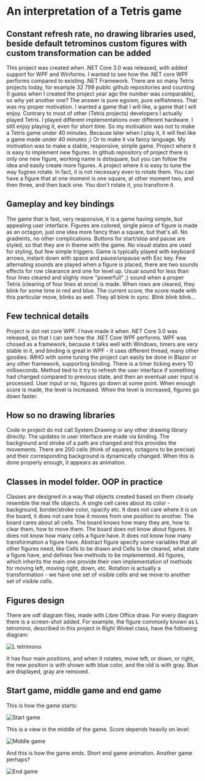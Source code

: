 # An interpretation of a Tetris game
## Constant refresh rate, no drawing libraries used, beside default tetrominos custom figures with custom transformation can be added

This project was created when .NET Core 3.0 was released, with added support for WPF and Winforms. I wanted to see how the .NET core WPF performs compared to existing .NET Framework. There are so many Tetris projects today, for example 32 799 public github repositories and counting (I guess when I created the project year ago the number was comparable), so why yet another one? The answer is pure egoism, pure selfishness. That was my proper motivation. I wanted a game that I will like, a game that I will enjoy. Contrary to most of other (Tetris projects) developers I actually played Tetris. I played different implementations over different hardware. I still enjoy playing it, even for short time.
So my motivation was not to make a Tetris game under 40 minutes. Because later when I play it, it will feel like a game made under 40 minutes ;) Or to make it via fancy language. My motivation was to make a stable, responsive, simple game. Project where it is easy to implement new figures. In github repository of project there is only one new figure, working name is dotsquare, but you can follow the idea and easily create more figures. A project where it is easy to tune the way fugires rotate. In fact, it is not necessary even to rotate them. You can have a figure that at one moment is one square, at other moment two, and then three, and then back one. You don't rotate it, you transform it.

## Gameplay and key bindings

The game that is fast, very responsive, it is a game having simple, but appealing user interface. Figures are colored, single piece of figure is made as an octagon, just one idea more fancy than a square, but that's all. No gradients, no other complications. Buttons for start/stop and pause are styled, so that they are in theme with the game. No visual states are used for styling, but few simple triggers. Game is typically played with keyboard arrows, instant down with space and pause/unpause with Esc key. Few alternating sounds are played when a figure is placed, there are two sounds effects for row clearance and one for level up. Usual sound for less than four lines cleared and slighly more "powerfull" ;) sound when a proper Tetris (clearing of four lines at once) is made. When rows are cleared, they blink for some time in red and blue. The current score, the score made with this particular move, blinks as well. They all blink in sync. Blink blink blink...

## Few technical details

Project is dot net core WPF. I have made it when .NET Core 3.0 was released, so that I can see how the .NET Core WPF performs. WPF was chosed as a framework, because it talks well with Windows, timers are very stable in it, and binding is great in WPF - it uses different thread, many other goodies. IMHO with some tuning the project can easily be done in Blazor or any other framework, supporting binding. There is a timer ticking every 10 milliseconds. Method tied to it try to refresh the user interface if something had changed compared to previous state, and then an eventual user input is processed. User input or no, figures go down at some point. When enough score is made, the level is increased. When the level is increased, figures go down faster.

## How so no drawing libraries

Code in project do not call System.Drawing or any other drawing library directly. The updates in user interface are made via binding. The background and stroke of a path are changed and this provides the movements. There are 200 cells (think of squares, octagons to be precise) and their corresponding background is dynamically changed. When this is done properly enough, it appears as animation.

## Classes in model folder. OOP in practice

Classes are designed in a way that objects created based on them closely resemble the real life objects. A single cell cares about its color - background, border/stroke color, opacity etc. It does not care where it is on the board, it does not care how it moves from one position to another. The board cares about all cells. The board knows how many they are, how to clear them, how to move them. The board does not know about figures. It does not know how many cells a figure have. It does not know how many transformation a figure have. Abstract figure specify some variables that all other figures need, like Cells to be drawn and Cells to be cleared, what state a figure have, and defines few methods to be implemented. All figures, which inherits the main one provide their own implementation of methods for moving left, moving right, down, etc. Rotation is actually a transformation - we have one set of visible cells and we move to another set of visible cells.

## Figures design

There are odf diagram files, made with Libre Office draw. For every diagram there is a screen-shot added. For example, the figure commonly known as L tetromino, described in this project in Right Winkel class, have the following diagram:

![L tetrimono](https://github.com/MahmudOnWeb/TetrisDotNetCoreWpf/blob/master/RightWinkel%20-%20L.PNG?raw=true)

It has four main positions, and when it rotates, move left, or down, or right, the new position is with shown with blue color, and the old is with gray. Blue are displayed, gray are removed.

## Start game, middle game and end game

This is how the game starts:

![Start game](https://github.com/MahmudOnWeb/TetrisDotNetCoreWpf/blob/master/StartGame.gif?raw=true)

This is a view in the middle of the game. Score depends heavily on level:

![Middle game](https://github.com/MahmudOnWeb/TetrisDotNetCoreWpf/blob/master/MiddleGame.gif?raw=true)

And this is how the game ends. Short end game animation. Another game perhaps?

![End game](https://github.com/MahmudOnWeb/TetrisDotNetCoreWpf/blob/master/EndGame.gif?raw=true)